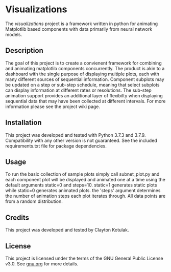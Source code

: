 # Visualizations

The *visualizations* project is a framework written in python for animating Matplotlib based components with data primarily from neural network models.  

## Description

The goal of this project is to create a convienent framework for combining and animating matplotlib components concurrently. The product is akin to a dashboard with the single purpose of displaying multiple plots, each with many different sources of sequential information. Component subplots may be updated on a step or sub-step schedule, meaning that select subplots can display information at different rates or resolutions. The sub-step animation support provides an additional layer of flexibilty when displaying sequential data that may have been collected at different intervals. For more information please see the project wiki page.  

## Installation

This project was developed and tested with Python 3.7.3 and 3.7.9. Compatibility with any other version is not guaranteed. See the included requirements.txt file for package dependencies.  

## Usage

To run the basic collection of sample plots simply call subnet_plot.py and each component plot will be displayed and animated one at a time using the default arguments static=0 and steps=10. static=1 generates static plots while static=0 generates animated plots. the 'steps' argument determines the number of animation steps each plot iterates through. All data points are from a random distribution.  

## Credits

This project was developed and tested by Clayton Kotulak.  

## License

This project is licensed under the terms of the GNU General Public License v3.0. See [gnu.org](https://www.gnu.org/licenses/gpl-3.0.en.html) for more details.  